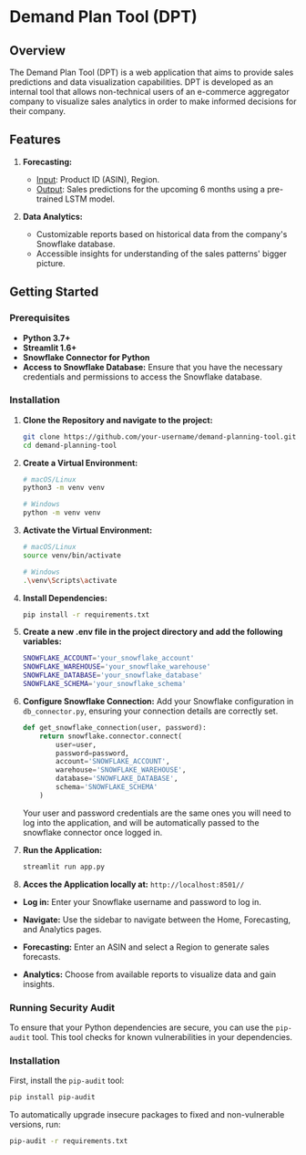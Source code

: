 # Demand Plan Tool (DPT)

## Overview
The Demand Plan Tool (DPT) is a web application that aims to provide sales predictions and data visualization capabilities. DPT is developed as an internal tool that allows non-technical users of an e-commerce aggregator company to visualize sales analytics in order to make informed decisions for their company.

## Features
1. **Forecasting:**
   - <u>Input</u>: Product ID (ASIN), Region.
   - <u>Output</u>: Sales predictions for the upcoming 6 months using a pre-trained LSTM model.
   
2. **Data Analytics:**
   - Customizable reports based on historical data from the company's Snowflake database.
   - Accessible insights for understanding of the sales patterns' bigger picture.

## Getting Started

### Prerequisites
- **Python 3.7+**
- **Streamlit 1.6+**
- **Snowflake Connector for Python**
- **Access to Snowflake Database:** Ensure that you have the necessary credentials and permissions to access the Snowflake database.

### Installation

1. **Clone the Repository and navigate to the project:**
    ```sh
    git clone https://github.com/your-username/demand-planning-tool.git
    cd demand-planning-tool
    ```
2. **Create a Virtual Environment:** 
   ```sh
   # macOS/Linux 
   python3 -m venv venv
   
   # Windows
   python -m venv venv
    ```
3. **Activate the Virtual Environment:**
   ```sh
   # macOS/Linux 
   source venv/bin/activate
   
   # Windows
   .\venv\Scripts\activate
    ```
3. **Install Dependencies:**
    ```sh
    pip install -r requirements.txt
    ```
3. **Create a new .env file in the project directory and add the following variables:**
    ```sh
    SNOWFLAKE_ACCOUNT='your_snowflake_account'
   SNOWFLAKE_WAREHOUSE='your_snowflake_warehouse'
   SNOWFLAKE_DATABASE='your_snowflake_database'
   SNOWFLAKE_SCHEMA='your_snowflake_schema'
    ```
   
4. **Configure Snowflake Connection:**
   Add your Snowflake configuration in `db_connector.py`, ensuring your connection details are correctly set.

    ```python
    def get_snowflake_connection(user, password):
        return snowflake.connector.connect(
            user=user,
            password=password,
            account='SNOWFLAKE_ACCOUNT',
            warehouse='SNOWFLAKE_WAREHOUSE',
            database='SNOWFLAKE_DATABASE',
            schema='SNOWFLAKE_SCHEMA'
        )
    ```
   Your user and password credentials are the same ones you will need to log into the application, and will be automatically passed to the snowflake connector once logged in.


4. **Run the Application:**
    ```sh
    streamlit run app.py
    ```
4. **Acces the Application locally at:** `http://localhost:8501//`


- **Log in:** Enter your Snowflake username and password to log in.

- **Navigate:** Use the sidebar to navigate between the Home, Forecasting, and Analytics pages.

- **Forecasting:** Enter an ASIN and select a Region to generate sales forecasts.

- **Analytics:** Choose from available reports to visualize data and gain insights.


### Running Security Audit

To ensure that your Python dependencies are secure, you can use the `pip-audit` tool. This tool checks for known vulnerabilities in your dependencies.

### Installation

First, install the `pip-audit` tool:

```sh
pip install pip-audit
  ```

To automatically upgrade insecure packages to fixed and non-vulnerable versions, run:
```sh
pip-audit -r requirements.txt
  ```